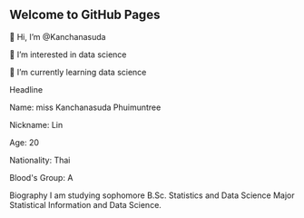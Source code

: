 ## Welcome to GitHub Pages

 👋 Hi, I’m @Kanchanasuda
 
 👀 I’m interested in data science 
 
🌱 I’m currently learning data science 

Headline

Name: miss Kanchanasuda Phuimuntree

Nickname: Lin 

Age: 20

Nationality: Thai 

Blood's Group: A


Biography
I am studying sophomore B.Sc. Statistics and Data Science Major Statistical Information and Data Science.

